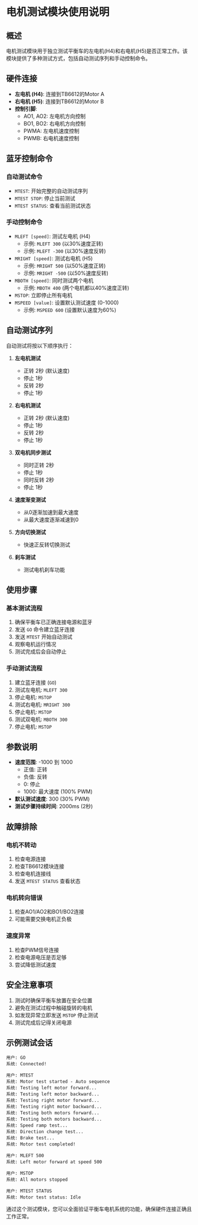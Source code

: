 # 电机测试模块使用说明

## 概述
电机测试模块用于独立测试平衡车的左电机(H4)和右电机(H5)是否正常工作。该模块提供了多种测试方式，包括自动测试序列和手动控制命令。

## 硬件连接
- **左电机 (H4)**: 连接到TB6612的Motor A
- **右电机 (H5)**: 连接到TB6612的Motor B
- **控制引脚**: 
  - AO1, AO2: 左电机方向控制
  - BO1, BO2: 右电机方向控制
  - PWMA: 左电机速度控制
  - PWMB: 右电机速度控制

## 蓝牙控制命令

### 自动测试命令
- `MTEST`: 开始完整的自动测试序列
- `MTEST STOP`: 停止当前测试
- `MTEST STATUS`: 查看当前测试状态

### 手动控制命令
- `MLEFT [speed]`: 测试左电机 (H4)
  - 示例: `MLEFT 300` (以30%速度正转)
  - 示例: `MLEFT -300` (以30%速度反转)
- `MRIGHT [speed]`: 测试右电机 (H5)
  - 示例: `MRIGHT 500` (以50%速度正转)
  - 示例: `MRIGHT -500` (以50%速度反转)
- `MBOTH [speed]`: 同时测试两个电机
  - 示例: `MBOTH 400` (两个电机都以40%速度正转)
- `MSTOP`: 立即停止所有电机
- `MSPEED [value]`: 设置默认测试速度 (0-1000)
  - 示例: `MSPEED 600` (设置默认速度为60%)

## 自动测试序列

自动测试将按以下顺序执行：

1. **左电机测试**
   - 正转 2秒 (默认速度)
   - 停止 1秒
   - 反转 2秒
   - 停止 1秒

2. **右电机测试**
   - 正转 2秒 (默认速度)
   - 停止 1秒
   - 反转 2秒
   - 停止 1秒

3. **双电机同步测试**
   - 同时正转 2秒
   - 停止 1秒
   - 同时反转 2秒
   - 停止 1秒

4. **速度渐变测试**
   - 从0逐渐加速到最大速度
   - 从最大速度逐渐减速到0

5. **方向切换测试**
   - 快速正反转切换测试

6. **刹车测试**
   - 测试电机刹车功能

## 使用步骤

### 基本测试流程
1. 确保平衡车已正确连接电源和蓝牙
2. 发送 `GO` 命令建立蓝牙连接
3. 发送 `MTEST` 开始自动测试
4. 观察电机运行情况
5. 测试完成后会自动停止

### 手动测试流程
1. 建立蓝牙连接 (`GO`)
2. 测试左电机: `MLEFT 300`
3. 停止电机: `MSTOP`
4. 测试右电机: `MRIGHT 300`
5. 停止电机: `MSTOP`
6. 测试双电机: `MBOTH 300`
7. 停止电机: `MSTOP`

## 参数说明

- **速度范围**: -1000 到 1000
  - 正值: 正转
  - 负值: 反转
  - 0: 停止
  - 1000: 最大速度 (100% PWM)
- **默认测试速度**: 300 (30% PWM)
- **测试步骤持续时间**: 2000ms (2秒)

## 故障排除

### 电机不转动
1. 检查电源连接
2. 检查TB6612模块连接
3. 检查电机连接线
4. 发送 `MTEST STATUS` 查看状态

### 电机转向错误
1. 检查AO1/AO2和BO1/BO2连接
2. 可能需要交换电机正负极

### 速度异常
1. 检查PWM信号连接
2. 检查电源电压是否足够
3. 尝试降低测试速度

## 安全注意事项

1. 测试时确保平衡车放置在安全位置
2. 避免在测试过程中触碰旋转的电机
3. 如发现异常立即发送 `MSTOP` 停止测试
4. 测试完成后记得关闭电源

## 示例测试会话

```
用户: GO
系统: Connected!

用户: MTEST
系统: Motor test started - Auto sequence
系统: Testing left motor forward...
系统: Testing left motor backward...
系统: Testing right motor forward...
系统: Testing right motor backward...
系统: Testing both motors forward...
系统: Testing both motors backward...
系统: Speed ramp test...
系统: Direction change test...
系统: Brake test...
系统: Motor test completed!

用户: MLEFT 500
系统: Left motor forward at speed 500

用户: MSTOP
系统: All motors stopped

用户: MTEST STATUS
系统: Motor test status: Idle
```

通过这个测试模块，您可以全面验证平衡车电机系统的功能，确保硬件连接正确且工作正常。